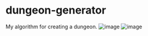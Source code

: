 # dungeon-generator
My algorithm for creating a dungeon.
![image](https://github.com/momvov/dungeon-generator/assets/68140607/a218757c-0e33-45c4-b6db-593a76c7c8f3)
![image](https://github.com/momvov/dungeon-generator/assets/68140607/aa3fb27a-2a23-455a-9f1a-1a2fb24a2064)
